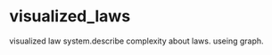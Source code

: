visualized_laws
===============

visualized law system.describe complexity about laws. useing graph.
